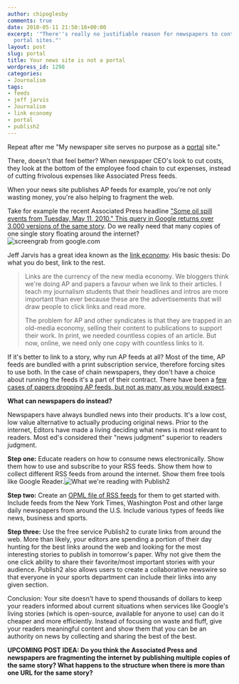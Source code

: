 ```yaml
---
author: chipoglesby
comments: true
date: 2010-05-11 21:50:18+00:00
excerpt: '"There''s really no justifiable reason for newspapers to continue on as
  portal sites."'
layout: post
slug: portal
title: Your news site is not a portal
wordpress_id: 1298
categories:
- Journalism
tags:
- feeds
- jeff jarvis
- Journalism
- link economy
- portal
- publish2
---
```


Repeat after me "My newspaper site serves no purpose as a [portal](http://en.wikipedia.org/wiki/Web_portal) site."

There, doesn't that feel better? When newspaper CEO's look to cut costs, they look at the bottom of the employee food chain to cut expenses, instead of cutting frivolous expenses like Associated Press feeds.

When your news site publishes AP feeds for example, you're not only wasting money, you're also helping to fragment the web. 

Take for example the recent Associated Press headline ["Some oil spill events from Tuesday, May 11, 2010." This query in Google returns over 3,000 versions of the same story](http://www.google.com/#hl=en&source=hp&q=%22Some+oil+spill+events+from+Tuesday%2C+May+11%2C+2010%22&btnG=Google+Search&aq=f&aqi=&aql=&oq=%22Some+oil+spill+events+from+Tuesday%2C+May+11%2C+2010%22&gs_rfai=&fp=56fa4ceda65d5bbf). Do we really need that many copies of one single story floating around the internet?
![screengrab from google.com](http://www.chipoglesby.com/wp-content/uploads/2010/05/googleoil.jpg)

Jeff Jarvis has a great idea known as the [link economy](http://www.guardian.co.uk/media/2008/jun/30/digitalmedia). His basic thesis: Do what you do best, link to the rest.


<blockquote>Links are the currency of the new media economy. We bloggers think we're doing AP and papers a favour when we link to their articles. I teach my journalism students that their headlines and intros are more important than ever because these are the advertisements that will draw people to click links and read more.

The problem for AP and other syndicates is that they are trapped in an old-media economy, selling their content to publications to support their work. In print, we needed countless copies of an article. But now, online, we need only one copy with countless links to it. </blockquote>



If it's better to link to a story, why run AP feeds at all? Most of the time, AP feeds are bundled with a print subscription service, therefore forcing sites to use both. In the case of chain newspapers, they don't have a choice about running the feeds it's a part of their contract. There have been a [few cases of papers dropping AP feeds, but not as many as you would expect](http://www.niemanlab.org/2009/03/how-one-newspaper-is-adjusting-to-life-without-the-associated-press/). 

**What can newspapers do instead?**

Newspapers have always bundled news into their products. It's a low cost, low value alternative to actually producing original news. Prior to the internet, Editors have made a living deciding what news is most relevant to readers. Most ed's considered their "news judgment" superior to readers judgment.  

**Step one:** Educate readers on how to consume news electronically. Show them how to use and subscribe to your RSS feeds. Show them how to collect different RSS feeds from around the internet. Show them free tools like Google Reader.![What we're reading with Publish2](http://www.chipoglesby.com/wp-content/uploads/2010/05/publish2.jpg)

**Step two:** Create an [OPML file of RSS feeds](http://en.wikipedia.org/wiki/OPML) for them to get started with. Include feeds from the New York Times, Washington Post and other large daily newspapers from around the U.S. Include various types of feeds like news, business and sports.

**Step three:** Use the free service Publish2 to curate links from around the web. More than likely, your editors are spending a portion of their day hunting for the best links around the web and looking for the most interesting stories to publish in tomorrow's paper. Why not give them the one click ability to share their favorite/most important stories with your audience. Publish2 also allows users to create a collaborative newswire so that everyone in your sports department can include their links into any given section.

Conclusion: Your site doesn't have to spend thousands of dollars to keep your readers informed about current situations when services like Google's living stories (which is open-source, available for anyone to use) can do it cheaper and more efficiently. Instead of focusing on waste and fluff, give your readers meaningful content and show them that you can be an authority on news by collecting and sharing the best of the best.

**UPCOMING POST IDEA: Do you think the Associated Press and newspapers are fragmenting the internet by publishing multiple copies of the same story? What happens to the structure when there is more than one URL for the same story?**
